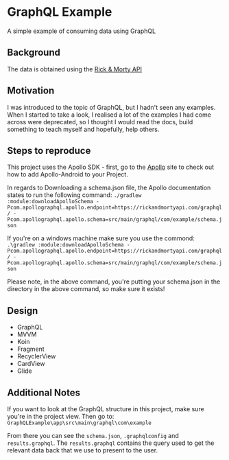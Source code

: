 GraphQL Example
=========
A simple example of consuming data using GraphQL 

Background
--------------
The data is obtained using the [Rick & Morty API](https://rickandmortyapi.com/)

Motivation
----------------
I was introduced to the topic of GraphQL, but I hadn't seen any examples. When I started to take a look, I realised a lot of the examples I had come across were deprecated, so I thought I would read the docs, build something to teach myself and hopefully, help others.  

Steps to reproduce
-------------------
This project uses the Apollo SDK - first, go to the [Apollo](https://www.apollographql.com/docs/android/essentials/get-started/) site to check out how to add Apollo-Android to your Project.

In regards to Downloading a schema.json file, the Apollo documentation states to run the following command: `./gradlew :module:downloadApolloSchema -Pcom.apollographql.apollo.endpoint=https://rickandmortyapi.com/graphql/ -Pcom.apollographql.apollo.schema=src/main/graphql/com/example/schema.json`

If you're on a windows machine make sure you use the commond: `.\gradlew :module:downloadApolloSchema -Pcom.apollographql.apollo.endpoint=https://rickandmortyapi.com/graphql/ -Pcom.apollographql.apollo.schema=src/main/graphql/com/example/schema.json`

Please note, in the above command, you're putting your schema.json in the directory in the above command, so make sure it exists!

Design
-------------------
* GraphQL
* MVVM
* Koin
* Fragment
* RecyclerView
* CardView
* Glide

Additional Notes
-------------------

If you want to look at the GraphQL structure in this project, make sure you're in the project view. Then go to: `GraphQLExample\app\src\main\graphql\com\example`

From there you can see the `schema.json`, `.graphqlconfig` and `results.graphql`. The `results.graphql` contains the query used to get the relevant data back that we use to present to the user.
